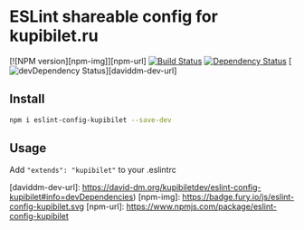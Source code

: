 # ESLint shareable config for kupibilet.ru

[![NPM version][npm-img]][npm-url]
[![Build Status][travis-img]][travis-url]
[![Dependency Status][daviddm-img]][daviddm-url]
[![devDependency Status][daviddm-dev-img]][daviddm-dev-url]

## Install

```sh
npm i eslint-config-kupibilet --save-dev
```

## Usage

Add `"extends": "kupibilet"` to your .eslintrc

[travis-img]: https://travis-ci.org/kupibiletdev/eslint-config-kupibilet.svg
[travis-url]: https://travis-ci.org/kupibiletdev/eslint-config-kupibilet
[daviddm-img]: https://david-dm.org/kupibiletdev/eslint-config-kupibilet.svg
[daviddm-url]: https://david-dm.org/kupibiletdev/eslint-config-kupibilet
[daviddm-dev-img]: https://david-dm.org/kupibiletdev/eslint-config-kupibilet/dev-status.svg
[daviddm-dev-url]: https://david-dm.org/kupibiletdev/eslint-config-kupibilet#info=devDependencies)
[npm-img]: https://badge.fury.io/js/eslint-config-kupibilet.svg
[npm-url]: https://www.npmjs.com/package/eslint-config-kupibilet
